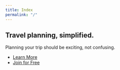 ```yaml
---
title: Index
permalink: "/"
---
```


<div class="hero">
  <div class="hero__content">
    <h2 class="hero__title">Travel planning, simplified.</h2>
    <p class="hero__description">Planning your trip should be exciting, not confusing.</p>
    <nav class="hero__nav nav">
      <ul class="nav__list">
        <li class="nav__item"><a class="btn" href="#">Learn More</a></li>
        <li class="nav__item"><a class="btn btn--blue" href="#">Join for Free</a></li>
      </ul>
    </nav>
  </div>
</div>

<!-- <div class="features">
  <div class="features__feature">
    <i class="ss-icon">search</i>
    <h3>Search</h3>
    <p>Find the cheapest flights and best experiences</p>
  </div>
  <div class="features__feature">
    <i class="ss-icon">merge</i>
    <h3>Organize</h3>
    <p>Organize all of your information into one place</p>
  </div>
  <div class="features__feature">
    <i class="ss-icon">mobile</i>
    <h3>Offline</h3>
    <p>Have access to your information at all times, even if you don't have cell service</p>
  </div>
</div> -->
